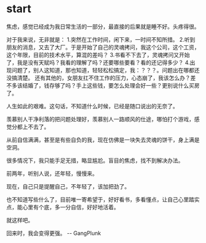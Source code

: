 # start
  焦虑，感觉已经成为我日常生活的一部分，最直接的后果就是睡不好。头疼得很。
  
  对于我来说，无非就是：
  1.突然在工作时间，闲下来，一时间不知所措。
  2.听到朋友的消息，又去了大厂。于是开始了自己的灵魂拷问，我这个公司，这个工资，这个年限，目前的技术水平，算混的差吗？
  3.书看不下去了，灵魂拷问又开始了，我是没有天赋吗？我看的理解了吗？还要哪些要看？看的还记得多少？
  4.出现问题了，别人这知道，那也知道，轻轻松松搞定，我：？？？。问题出在哪都还没搞清楚。
  还有其他的，女朋友扛不住工作的压力，心态崩了，我该怎么办？差不多该结婚了，钱存够了吗？手上这些钱，要怎么处理会好一些？更别说什么买房了。
  
  人生如此的艰难。这句话，不知道什么时候，已经是随口说出的无奈了。
  
  羡慕别人干净利落的把问题处理好，羡慕别人一路顺风的仕途，哪怕打个游戏，感觉分都上不去了。
  
  从前自信满满，甚至是有些自负的我，现在仿佛是一块失去灵魂的饼干，身上满是空洞。
  
  很多情况下，我只能手足无措，略显尴尬。盲目的焦虑，找不到解决办法。
  
  前两年，听别人说，还年轻，慢慢来。
  
  现在，自己只是提醒自己，不年轻了，该加把劲了。
  
  也不知道写些什么了，目前唯一寄希望于，好好看书，多看懂点，让自己心里踏实点，能心里有个底，多一分自信，好好地活着。
  
  就这样吧。
  
  回来时，我会变得更强。                                        -- GangPlunk
  
